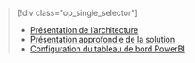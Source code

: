 > [!div class="op_single_selector"]
> * [Présentation de l’architecture](../articles/machine-learning/cortana-analytics-playbook-vehicle-telemetry.md)
> * [Présentation approfondie de la solution](../articles/machine-learning/cortana-analytics-playbook-vehicle-telemetry-deep-dive.md)
> * [Configuration du tableau de bord PowerBI](../articles/machine-learning/cortana-analytics-playbook-vehicle-telemetry-powerbi.md)
> 
> 



<!--HONumber=Nov16_HO3-->


